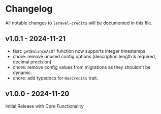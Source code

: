 # Changelog

All notable changes to `laravel-credits` will be documented in this file.

## v1.0.1 - 2024-11-21

- feat: `getBalanceAsOf` function now supports integer timestamps
- chore: remove unused config options (description length & required, decimal precision)
- chore: remove config values from migrations as they shouldn't be dynamic.
- chore: add typedocs for `HasCredits` trait.

## v1.0.0 - 2024-11-20

Initial Release with Core Functionality
